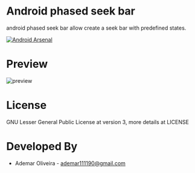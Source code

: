 Android phased seek bar
=======================

android phased seek bar allow create a seek bar with predefined states.

[![Android Arsenal](https://img.shields.io/badge/Android%20Arsenal-android--phased--seek--bar-brightgreen.svg?style=flat)](https://android-arsenal.com/details/1/919)

Preview
=======
![preview](https://raw.githubusercontent.com/ademar111190/android-phased-seek-bar/master/images/sample.gif)

License
============
GNU Lesser General Public License at version 3, more details at LICENSE


Developed By
============

* Ademar Oliveira - <ademar111190@gmail.com>
